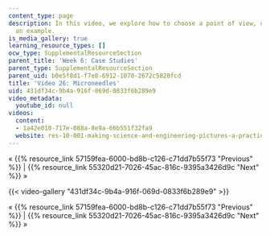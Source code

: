 ```yaml
---
content_type: page
description: In this video, we explore how to choose a point of view, using microneedles
  an example.
is_media_gallery: true
learning_resource_types: []
ocw_type: SupplementalResourceSection
parent_title: 'Week 6: Case Studies'
parent_type: SupplementalResourceSection
parent_uid: b0e5f8d1-f7e8-6912-1070-2672c5820fcd
title: 'Video 26: Microneedles'
uid: 431df34c-9b4a-916f-069d-0833f6b289e9
video_metadata:
  youtube_id: null
videos:
  content:
  - 1a42e010-717e-088a-8e9a-66b551f32fa9
  website: res-10-001-making-science-and-engineering-pictures-a-practical-guide-to-presenting-your-work-spring-2016
---
```


« {{% resource_link 57159fea-6000-bd8b-c126-c71dd7b55f73 "Previous" %}} | {{% resource_link 55320d21-7026-45ac-816c-9395a3426d9c "Next" %}} »

{{< video-gallery "431df34c-9b4a-916f-069d-0833f6b289e9" >}}


« {{% resource_link 57159fea-6000-bd8b-c126-c71dd7b55f73 "Previous" %}} | {{% resource_link 55320d21-7026-45ac-816c-9395a3426d9c "Next" %}} »